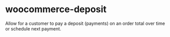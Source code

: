 woocommerce-deposit
===================

Allow for a customer to pay a deposit (payments) on an order total over time or schedule next payment.

